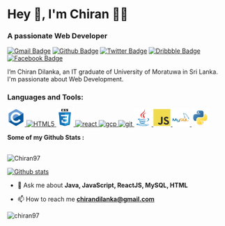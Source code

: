 <h1>Hey 👋, I'm Chiran 👨‍💻</h1>
<h3>A passionate Web Developer</h3>

[![Gmail Badge](https://img.shields.io/badge/-chirandilanka@gmail.com-c14438?style=flat&logo=Gmail&logoColor=white&link=mailto:chirandilanka@gmail.com)](mailto:chirandilanka@gmail.com) [![Github Badge](https://img.shields.io/badge/-Chiran97-grey?style=flat&logo=github&logoColor=white&link=https://github.com/Chiran97/)](https://www.github.com/Chiran97/) [![Twitter Badge](https://img.shields.io/badge/-@ChiranDilanka-00acee?style=flat&logo=twitter&logoColor=white&link=https://twitter.com/@ChiranDilanka/)](https://twitter.com/ChiranDilanka) [![Dribbble Badge](https://img.shields.io/badge/-Chiran97-ea4c89?style=flat&logo=dribbble&logoColor=white&link=https://dribbble.com/Chiran97/)](https://dribbble.com/Chiran97)  [![Facebook Badge](https://img.shields.io/badge/-chiran.dilanka-3b5998?style=flat&logo=facebook&logoColor=white&link=https://facebook.com/chiran.dilanka/)](https://facebook.com/chiran.dilanka) 


<p align='left'>I’m Chiran Dilanka, an IT graduate of University of Moratuwa in Sri Lanka. I'm passionate about Web Development.</p>
<h3 align="left">Languages and Tools:</h3>
<p align="left"> <a href="https://www.cprogramming.com/" target="_blank"> <img src="https://raw.githubusercontent.com/devicons/devicon/master/icons/c/c-original.svg" alt="c" width="40" height="40"/> </a> <a href="https://html.com/" target="_blank"> <img src="https://www.freepnglogos.com/uploads/html5-logo-png/html5-logo-html-logo-0.png" alt="HTML5" width="40" height="40"/> </a> <a href="https://www.w3schools.com/css/" target="_blank"> <img src="https://raw.githubusercontent.com/devicons/devicon/master/icons/css3/css3-original-wordmark.svg" alt="css3" width="40" height="40"/> </a> </a> <a href="https://reactjs.org/" target="_blank"> <img src="https://brandslogos.com/wp-content/uploads/images/react-logo.png" alt="react" width="40" height="40"/> </a>  <a href="https://cloud.google.com" target="_blank"> <img src="https://www.vectorlogo.zone/logos/google_cloud/google_cloud-icon.svg" alt="gcp" width="40" height="40"/> </a> <a href="https://git-scm.com/" target="_blank"> <img src="https://www.vectorlogo.zone/logos/git-scm/git-scm-icon.svg" alt="git" width="40" height="40"/> </a> <a href="https://www.java.com" target="_blank"> <img src="https://raw.githubusercontent.com/devicons/devicon/master/icons/java/java-original.svg" alt="java" width="40" height="40"/> </a> <a href="https://developer.mozilla.org/en-US/docs/Web/JavaScript" target="_blank"> <img src="https://raw.githubusercontent.com/devicons/devicon/master/icons/javascript/javascript-original.svg" alt="javascript" width="40" height="40"/> </a>  <a href="https://www.mysql.com/" target="_blank"> <img src="https://raw.githubusercontent.com/devicons/devicon/master/icons/mysql/mysql-original-wordmark.svg" alt="mysql" width="40" height="40"/> </a> <a href="https://www.python.org" target="_blank"> <img src="https://raw.githubusercontent.com/devicons/devicon/master/icons/python/python-original.svg" alt="python" width="40" height="40"/> </a>  </p>
<b>Some of my Github Stats :</b></br></br>
<p align=left> <img src=https://komarev.com/ghpvc/?username=Chiran97 alt=Chiran97 /> </p>

[![Github stats](https://github-readme-stats.vercel.app/api?username=Chiran97&show_icons=true&include_all_commits=true)](https://github.com/Chiran97/github-readme-stats)
<!-- [![Top Langs](https://github-readme-stats.vercel.app/api/top-langs/?username=Chiran97&layout=compact)](https://github.com/Chiran97/github-readme-stats) -->

- 💬 Ask me about **Java, JavaScript, ReactJS, MySQL, HTML**

- 📫 How to reach me **chirandilanka@gmail.com**


<p><img align="center" src="https://github-readme-stats.vercel.app/api/top-langs?username=chiran97&show_icons=true&locale=en&layout=compact" alt="chiran97" /></p>
